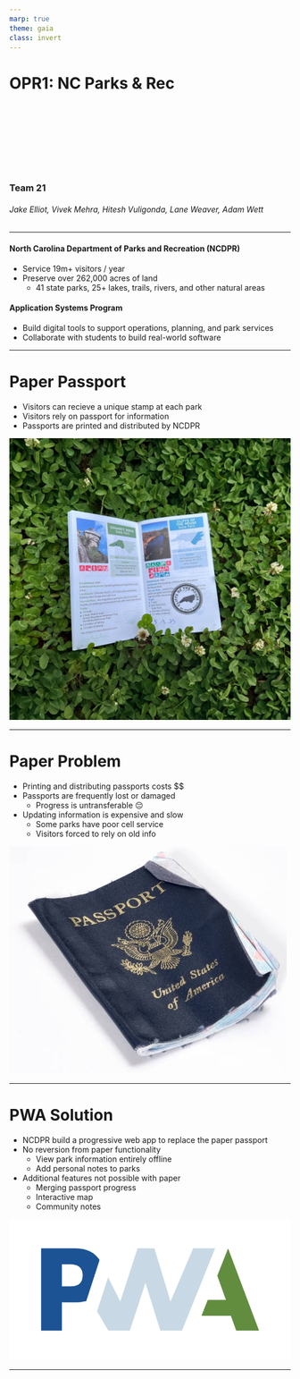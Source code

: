 ```yaml
---
marp: true
theme: gaia
class: invert
---
```


# OPR1: NC Parks & Rec
<br /><br /><br /><br /><br /><br /><br />
### Team 21
###### Jake Elliot, Vivek Mehra, Hitesh Vuligonda, Lane Weaver, Adam Wett

---

#### North Carolina Department of Parks and Recreation (NCDPR)
- Service 19m+ visitors / year
- Preserve over 262,000 acres of land
	- 41 state parks, 25+ lakes, trails, rivers, and other natural areas

#### Application Systems Program
- Build digital tools to support operations, planning, and park services
- Collaborate with students to build real-world software

<!--
ADAM: 
So a bit about our sponsor. NCDPR was established in 1916 and has since grown to preserve over 262 thousand acres of land, including 41 parks, and more than 25 other natural areas adored by Carolinians. 
-->

---

# Paper Passport
- Visitors can recieve a unique stamp at each park
- Visitors rely on passport for information
- Passports are printed and distributed by NCDPR


![bg left:50%](./img/paper.jpg)

---

# Paper Problem
- Printing and distributing passports costs $$
- Passports are frequently lost or damaged
	- Progress is untransferable 😔
- Updating information is expensive and slow
	- Some parks have poor cell service
	- Visitors forced to rely on old info



![bg right:30%](./img/wet.jpg)

---

# PWA Solution
- NCDPR build a progressive web app to replace the paper passport
- No reversion from paper functionality
	- View park information entirely offline
	- Add personal notes to parks
- Additional features not possible with paper
	- Merging passport progress
	- Interactive map
	- Community notes

![bg opacity:0.2](./img/pwalogo.svg)

---